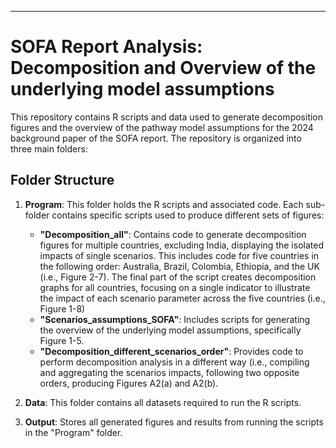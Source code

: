 
---

# SOFA Report Analysis: Decomposition and Overview of the underlying model assumptions

This repository contains R scripts and data used to generate decomposition figures and the overview of the pathway model assumptions for the 2024 background paper of the SOFA report. The repository is organized into three main folders:

## Folder Structure

1. **Program**: This folder holds the R scripts and associated code. Each sub-folder contains specific scripts used to produce different sets of figures:
   - **"Decomposition_all"**: Contains code to generate decomposition figures for multiple countries, excluding India, displaying the isolated impacts of single scenarios. This includes code for five countries in the following order: Australia, Brazil, Colombia, Ethiopia, and the UK (i.e., Figure 2-7). The final part of the script creates decomposition graphs for all countries, focusing on a single indicator to illustrate the impact of each scenario parameter across the five countries (i.e., Figure 1-8) 
   - **"Scenarios_assumptions_SOFA"**: Includes scripts for generating the overview of the underlying model assumptions, specifically Figure 1-5.
   - **"Decomposition_different_scenarios_order"**: Provides code to perform decomposition analysis in a different way (i.e., compiling and aggregating the scenarios impacts, following two opposite orders, producing Figures A2(a) and A2(b).

2. **Data**: This folder contains all datasets required to run the R scripts.

3. **Output**: Stores all generated figures and results from running the scripts in the "Program" folder.
